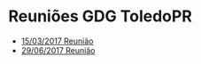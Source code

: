 # Reuniões GDG ToledoPR
- [15/03/2017 Reunião](atas/2017-03-15.md)
- [29/06/2017 Reunião](atas/2017-06-29.md)

